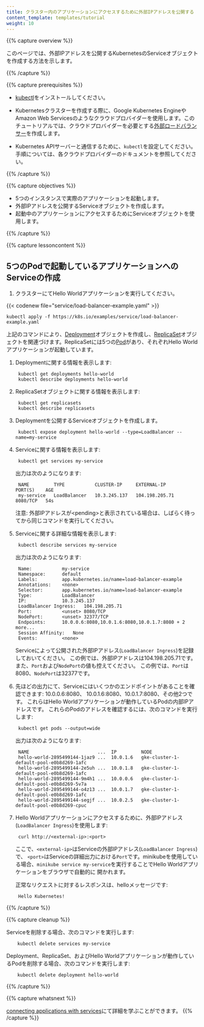 ```yaml
---
title: クラスター内のアプリケーションにアクセスするために外部IPアドレスを公開する
content_template: templates/tutorial
weight: 10
---
```


{{% capture overview %}}

このページでは、外部IPアドレスを公開するKubernetesのServiceオブジェクトを作成する方法を示します。

{{% /capture %}}


{{% capture prerequisites %}}

 * [kubectl](/ja/docs/tasks/tools/install-kubectl/)をインストールしてください。

 * Kubernetesクラスターを作成する際に、Google Kubernetes EngineやAmazon Web Servicesのようなクラウドプロバイダーを使用します。このチュートリアルでは、クラウドプロバイダーを必要とする[外部ロードバランサー](/docs/tasks/access-application-cluster/create-external-load-balancer/)を作成します。

 * Kubernetes APIサーバーと通信するために、`kubectl`を設定してください。手順については、各クラウドプロバイダーのドキュメントを参照してください。

{{% /capture %}}


{{% capture objectives %}}

* 5つのインスタンスで実際のアプリケーションを起動します。
* 外部IPアドレスを公開するServiceオブジェクトを作成します。
* 起動中のアプリケーションにアクセスするためにServiceオブジェクトを使用します。

{{% /capture %}}


{{% capture lessoncontent %}}

## 5つのPodで起動しているアプリケーションへのServiceの作成

1. クラスターにてHello Worldアプリケーションを実行してください。

{{< codenew file="service/load-balancer-example.yaml" >}}

```shell
kubectl apply -f https://k8s.io/examples/service/load-balancer-example.yaml
```


上記のコマンドにより、[Deployment](/ja/docs/concepts/workloads/controllers/deployment/)オブジェクトを作成し、[ReplicaSet](/docs/concepts/workloads/controllers/replicaset/)オブジェクトを関連づけます。ReplicaSetには5つの[Pod](/docs/concepts/workloads/pods/pod/)があり、それぞれHello Worldアプリケーションが起動しています。

1. Deploymentに関する情報を表示します:

        kubectl get deployments hello-world
        kubectl describe deployments hello-world

1. ReplicaSetオブジェクトに関する情報を表示します:

        kubectl get replicasets
        kubectl describe replicasets

1. Deploymentを公開するServiceオブジェクトを作成します。

        kubectl expose deployment hello-world --type=LoadBalancer --name=my-service

1. Serviceに関する情報を表示します:

        kubectl get services my-service

    出力は次のようになります:

        NAME         TYPE           CLUSTER-IP     EXTERNAL-IP      PORT(S)    AGE
        my-service   LoadBalancer   10.3.245.137   104.198.205.71   8080/TCP   54s

    注意: 外部IPアドレスが\<pending\>と表示されている場合は、しばらく待ってから同じコマンドを実行してください。

1. Serviceに関する詳細な情報を表示します:

        kubectl describe services my-service

    出力は次のようになります:

        Name:           my-service
        Namespace:      default
        Labels:         app.kubernetes.io/name=load-balancer-example
        Annotations:    <none>
        Selector:       app.kubernetes.io/name=load-balancer-example
        Type:           LoadBalancer
        IP:             10.3.245.137
        LoadBalancer Ingress:   104.198.205.71
        Port:           <unset> 8080/TCP
        NodePort:       <unset> 32377/TCP
        Endpoints:      10.0.0.6:8080,10.0.1.6:8080,10.0.1.7:8080 + 2 more...
        Session Affinity:   None
        Events:         <none>

    Serviceによって公開された外部IPアドレス(`LoadBalancer Ingress`)を記録しておいてください。
    この例では、外部IPアドレスは104.198.205.71です。
    また、`Port`および`NodePort`の値も控えてください。
    この例では、`Port`は8080、`NodePort`は32377です。

1. 先ほどの出力にて、Serviceにはいくつかのエンドポイントがあることを確認できます: 10.0.0.6:8080、
   10.0.1.6:8080、10.0.1.7:8080、その他2つです。
   これらはHello Worldアプリケーションが動作しているPodの内部IPアドレスです。
   これらのPodのアドレスを確認するには、次のコマンドを実行します:

        kubectl get pods --output=wide

    出力は次のようになります:

        NAME                         ...  IP         NODE
        hello-world-2895499144-1jaz9 ...  10.0.1.6   gke-cluster-1-default-pool-e0b8d269-1afc
        hello-world-2895499144-2e5uh ...  10.0.1.8   gke-cluster-1-default-pool-e0b8d269-1afc
        hello-world-2895499144-9m4h1 ...  10.0.0.6   gke-cluster-1-default-pool-e0b8d269-5v7a
        hello-world-2895499144-o4z13 ...  10.0.1.7   gke-cluster-1-default-pool-e0b8d269-1afc
        hello-world-2895499144-segjf ...  10.0.2.5   gke-cluster-1-default-pool-e0b8d269-cpuc

1. Hello Worldアプリケーションにアクセスするために、外部IPアドレス(`LoadBalancer Ingress`)を使用します:

        curl http://<external-ip>:<port>

    ここで、`<external-ip>`はServiceの外部IPアドレス(`LoadBalancer Ingress`)で、
    `<port>`はServiceの詳細出力における`Port`です。minikubeを使用している場合、`minikube service my-service`を実行することでHello Worldアプリケーションをブラウザで自動的に
    開かれます。

    正常なリクエストに対するレスポンスは、helloメッセージです:

        Hello Kubernetes!

{{% /capture %}}


{{% capture cleanup %}}

Serviceを削除する場合、次のコマンドを実行します:

        kubectl delete services my-service

Deployment、ReplicaSet、およびHello Worldアプリケーションが動作しているPodを削除する場合、次のコマンドを実行します:

        kubectl delete deployment hello-world

{{% /capture %}}


{{% capture whatsnext %}}

[connecting applications with services](/docs/concepts/services-networking/connect-applications-service/)にて詳細を学ぶことができます。
{{% /capture %}}
